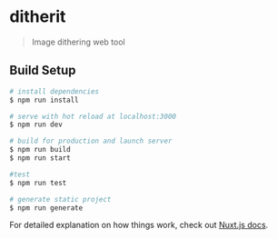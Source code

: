 # ditherit

> Image dithering web tool

## Build Setup

``` bash
# install dependencies
$ npm run install

# serve with hot reload at localhost:3000
$ npm run dev

# build for production and launch server
$ npm run build
$ npm run start

#test
$ npm run test

# generate static project
$ npm run generate
```

For detailed explanation on how things work, check out [Nuxt.js docs](https://nuxtjs.org).
